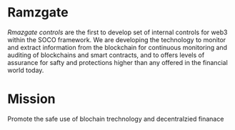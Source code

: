 # Ramzgate

_Rmazgate controls_ are the first to develop set of internal controls for web3 within the SOCO framework. We are developing the technology to monitor and extract information from the blockchain for continuous monitoring and auditing of blockchains and smart contracts, and to offers levels of assurance for safty and protections higher than any offered in the financial world today.

# Mission 
Promote the safe use of blochain trechnology and decentralzied finanace






<!--

**Here are some ideas to get you started:**

🙋‍♀️ A short introduction - what is your organization all about?
🌈 Contribution guidelines - how can the community get involved?
👩‍💻 Useful resources - where can the community find your docs? Is there anything else the community should know?
🍿 Fun facts - what does your team eat for breakfast?
🧙 Remember, you can do mighty things with the power of [Markdown](https://docs.github.com/github/writing-on-github/getting-started-with-writing-and-formatting-on-github/basic-writing-and-formatting-syntax)
-->
